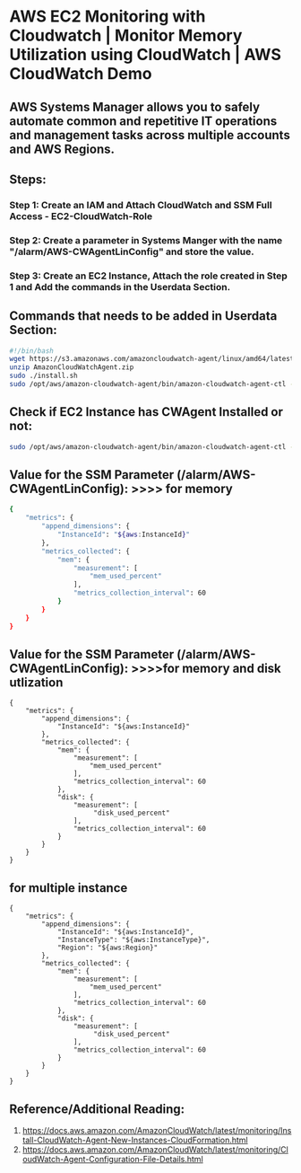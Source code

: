 # AWS EC2 Monitoring with Cloudwatch | Monitor Memory Utilization using CloudWatch | AWS CloudWatch Demo
## AWS Systems Manager allows you to safely automate common and repetitive IT operations and management tasks across multiple accounts and AWS Regions.
## Steps:

### Step 1: Create an IAM and Attach CloudWatch and SSM Full Access - EC2-CloudWatch-Role
### Step 2: Create a parameter in Systems Manger with the name "/alarm/AWS-CWAgentLinConfig" and store the value.
### Step 3: Create an EC2 Instance, Attach the role created in Step 1 and Add the commands in the Userdata Section.


## Commands that needs to be added in Userdata Section:
```bash
#!/bin/bash
wget https://s3.amazonaws.com/amazoncloudwatch-agent/linux/amd64/latest/AmazonCloudWatchAgent.zip
unzip AmazonCloudWatchAgent.zip
sudo ./install.sh
sudo /opt/aws/amazon-cloudwatch-agent/bin/amazon-cloudwatch-agent-ctl -a fetch-config -m ec2 -c ssm:/alarm/AWS-CWAgentLinConfig -s
```
## Check if EC2 Instance has CWAgent Installed or not:
```bash
sudo /opt/aws/amazon-cloudwatch-agent/bin/amazon-cloudwatch-agent-ctl -m ec2 -a status
```

## Value for the SSM Parameter (/alarm/AWS-CWAgentLinConfig):  >>>> for memory
```bash
{
	"metrics": {
		"append_dimensions": {
			"InstanceId": "${aws:InstanceId}"
		},
		"metrics_collected": {
			"mem": {
				"measurement": [
					"mem_used_percent"
				],
				"metrics_collection_interval": 60
			}
		}
	}
}
```
## Value for the SSM Parameter (/alarm/AWS-CWAgentLinConfig): >>>>for memory and disk utlization
```
{
	"metrics": {
		"append_dimensions": {
			"InstanceId": "${aws:InstanceId}"
		},
		"metrics_collected": {
			"mem": {
				"measurement": [
					"mem_used_percent"
				],
				"metrics_collection_interval": 60
			},
            "disk": {
				"measurement": [
                     "disk_used_percent"
				],
				"metrics_collection_interval": 60
			}
		}
	}
}
```
## for multiple instance 
```
{
	"metrics": {
		"append_dimensions": {
			"InstanceId": "${aws:InstanceId}",
			"InstanceType": "${aws:InstanceType}",
			"Region": "${aws:Region}"
		},
		"metrics_collected": {
			"mem": {
				"measurement": [
					"mem_used_percent"
				],
				"metrics_collection_interval": 60
			},
            "disk": {
				"measurement": [
                     "disk_used_percent"
				],
				"metrics_collection_interval": 60
			}
		}
	}
}

```




## Reference/Additional Reading:
1. https://docs.aws.amazon.com/AmazonCloudWatch/latest/monitoring/Install-CloudWatch-Agent-New-Instances-CloudFormation.html
2. https://docs.aws.amazon.com/AmazonCloudWatch/latest/monitoring/CloudWatch-Agent-Configuration-File-Details.html
